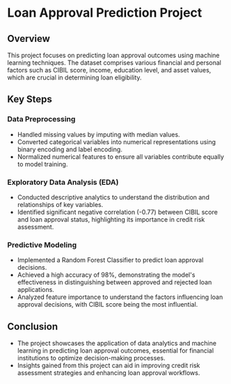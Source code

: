 # Loan Approval Prediction Project

## Overview

This project focuses on predicting loan approval outcomes using machine learning techniques. The dataset comprises various financial and personal factors such as CIBIL score, income, education level, and asset values, which are crucial in determining loan eligibility.

## Key Steps

### Data Preprocessing

- Handled missing values by imputing with median values.
- Converted categorical variables into numerical representations using binary encoding and label encoding.
- Normalized numerical features to ensure all variables contribute equally to model training.

### Exploratory Data Analysis (EDA)

- Conducted descriptive analytics to understand the distribution and relationships of key variables.
- Identified significant negative correlation (-0.77) between CIBIL score and loan approval status, highlighting its importance in credit risk assessment.

### Predictive Modeling

- Implemented a Random Forest Classifier to predict loan approval decisions.
- Achieved a high accuracy of 98%, demonstrating the model's effectiveness in distinguishing between approved and rejected loan applications.
- Analyzed feature importance to understand the factors influencing loan approval decisions, with CIBIL score being the most influential.

## Conclusion

- The project showcases the application of data analytics and machine learning in predicting loan approval outcomes, essential for financial institutions to optimize decision-making processes.
- Insights gained from this project can aid in improving credit risk assessment strategies and enhancing loan approval workflows.

